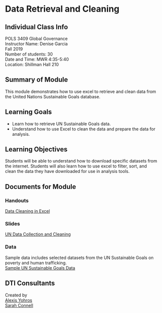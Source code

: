 # Data Retrieval and Cleaning

## Individual Class Info
POLS 3409 Global Governance
<br>
Instructor Name: Denise Garcia
<br>
Fall 2019
<br>
Number of students: 30
<br>
Date and Time: MWR 4:35-5:40
<br>
Location: Shillman Hall 210 <br>

## Summary of Module
This module demonstrates how to use excel to retrieve and clean data from the United Nations Sustainable Goals database.

## Learning Goals
- Learn how to retrieve UN Sustainable Goals data.
- Understand how to use Excel to clean the data and prepare the data for analysis.

## Learning Objectives
Students will be able to understand how to download specific datasets from the internet. 
Students will also learn how to use excel to filter, sort, and clean the data they have downloaded for use in analysis tools.

## Documents for Module

### Handouts

[Data Cleaning in Excel](https://github.com/NULabNortheastern/digitalassignmentshowcase/blob/master/data_cleaning/global_governance-fall2019-garcia/Data%20Cleaning%20in%20Excel.pdf)


### Slides

[UN Data Collection and Cleaning](https://github.com/NULabNortheastern/digitalassignmentshowcase/blob/master/mapping/global_governance-fall2019-garcia/Denise_PP.pdf)

### Data
Sample data includes selected datasets from the UN Sustainable Goals on poverty and human trafficking.<br>
[Sample UN Sustainable Goals Data](https://github.com/NULabNortheastern/digitalassignmentshowcase/tree/master/mapping/global_governance-fall2019-garcia/data)

## DTI Consultants
Created by<br>
[Alexis Yohros](Yohros.a@husky.neu.edu)<br>
[Sarah Connell](sa.connell@northeastern.edu)
